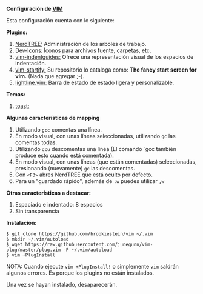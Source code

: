 **Configuración de [VIM](https://www.vim.org/)**

Esta configuración cuenta con lo siguiente:

**Plugins:**

1. [NerdTREE:](https://github.com/preservim/nerdtree) Administración de los árboles de trabajo.
2. [Dev-Icons:](https://github.com/ryanoasis/vim-devicons) Íconos para archivos fuente, carpetas, etc.
3. [vim-indentguides:](https://github.com/thaerkh/vim-indentguides) Ofrece una representación visual de los 
espacios de indentación.
4. [vim-startify:](https://github.com/mhinz/vim-startify) Su repositorio lo cataloga como: 
**The fancy start screen for vim.** (Nada que agregar ;-).
5. [lightline.vim:](https://github.com/itchyny/lightline.vim) Barra de estado de estado ligera y personalizable.

**Temas:**

1. [toast:](https://github.com/jsit/toast.vim)

**Algunas características de mapping**

1. Utilizando `gcc` comentas una línea.
2. En modo visual, con unas líneas seleccionadas, utilizando `gc` las comentas todas.
3. Utilizando `gcu` descomentas una línea (El comando `gcc también produce esto cuando está comentada).
4. En modo visual, con unas líneas (que están comentadas) seleccionadas, presionando (nuevamente) `gc` las descomentas.
5. Con `<F3>` abres NerdTREE que está oculto por defecto.
6. Para un "guardado rápido", además de `:w` puedes utilizar `,w`

**Otras características a destacar:**

1. Espaciado e indentado: 8 espacios
2. Sin transparencia

**Instalación:**

```
$ git clone https://github.com/brookiestein/vim ~/.vim
$ mkdir ~/.vim/autoload
$ wget https://raw.githubusercontent.com/junegunn/vim-plug/master/plug.vim -P ~/.vim/autoload
$ vim +PlugInstall
```

NOTA:
Cuando ejecute `vim +PlugInstall!` o simplemente `vim` saldrán algunos errores. Es porque los plugins no están instalados.

Una vez se hayan instalado, desaparecerán.
